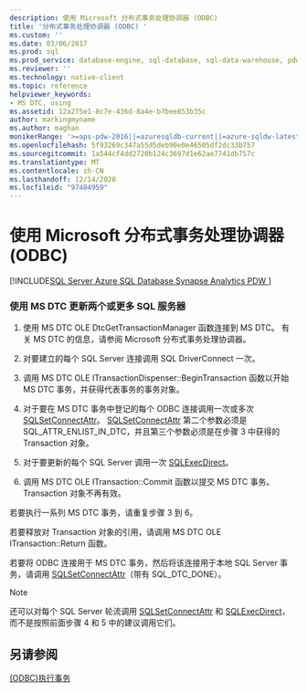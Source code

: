 ```yaml
---
description: 使用 Microsoft 分布式事务处理协调器 (ODBC)
title: '分布式事务处理协调器 (ODBC) '
ms.custom: ''
ms.date: 03/06/2017
ms.prod: sql
ms.prod_service: database-engine, sql-database, sql-data-warehouse, pdw
ms.reviewer: ''
ms.technology: native-client
ms.topic: reference
helpviewer_keywords:
- MS DTC, using
ms.assetid: 12a275e1-8c7e-436d-8a4e-b7bee853b35c
author: markingmyname
ms.author: maghan
monikerRange: '>=aps-pdw-2016||=azuresqldb-current||=azure-sqldw-latest||>=sql-server-2016||>=sql-server-linux-2017||=azuresqldb-mi-current'
ms.openlocfilehash: 5f93269c347a55d5deb90e0e46505df2dc33b757
ms.sourcegitcommit: 1a544cf4dd2720b124c3697d1e62ae7741db757c
ms.translationtype: MT
ms.contentlocale: zh-CN
ms.lasthandoff: 12/14/2020
ms.locfileid: "97484959"
---
```

# <a name="use-microsoft-distributed-transaction-coordinator-odbc"></a>使用 Microsoft 分布式事务处理协调器 (ODBC)
[!INCLUDE[SQL Server Azure SQL Database Synapse Analytics PDW ](../../includes/applies-to-version/sql-asdb-asdbmi-asa-pdw.md)]

    
### <a name="to-update-two-or-more-sql-servers-by-using-ms-dtc"></a>使用 MS DTC 更新两个或更多 SQL 服务器  
  
1.  使用 MS DTC OLE DtcGetTransactionManager 函数连接到 MS DTC。 有关 MS DTC 的信息，请参阅 Microsoft 分布式事务处理协调器。  
  
2.  对要建立的每个 SQL Server 连接调用 SQL DriverConnect 一次。  
  
3.  调用 MS DTC OLE ITransactionDispenser::BeginTransaction 函数以开始 MS DTC 事务，并获得代表事务的事务对象。  
  
4.  对于要在 MS DTC 事务中登记的每个 ODBC 连接调用一次或多次 [SQLSetConnectAttr](../../relational-databases/native-client-odbc-api/sqlsetconnectattr.md)。 [SQLSetConnectAttr](../../relational-databases/native-client-odbc-api/sqlsetconnectattr.md) 第二个参数必须是 SQL_ATTR_ENLIST_IN_DTC，并且第三个参数必须是在步骤 3 中获得的 Transaction 对象。  
  
5.  对于要更新的每个 SQL Server 调用一次 [SQLExecDirect](../../odbc/reference/syntax/sqlexecdirect-function.md)。  
  
6.  调用 MS DTC OLE ITransaction::Commit 函数以提交 MS DTC 事务。 Transaction 对象不再有效。  

 若要执行一系列 MS DTC 事务，请重复步骤 3 到 6。  
  
 若要释放对 Transaction 对象的引用，请调用 MS DTC OLE ITransaction::Return 函数。  
  
 若要将 ODBC 连接用于 MS DTC 事务，然后将该连接用于本地 SQL Server 事务，请调用 [SQLSetConnectAttr](../../relational-databases/native-client-odbc-api/sqlsetconnectattr.md)（带有 SQL_DTC_DONE）。  
  
> [!NOTE]  
>  还可以对每个 SQL Server 轮流调用 [SQLSetConnectAttr](../../relational-databases/native-client-odbc-api/sqlsetconnectattr.md) 和 [SQLExecDirect](../../odbc/reference/syntax/sqlexecdirect-function.md)，而不是按照前面步骤 4 和 5 中的建议调用它们。  
  
## <a name="see-also"></a>另请参阅  
 [&#40;ODBC&#41;执行事务 ](../native-client/odbc/performing-transactions-in-odbc.md)  
  
